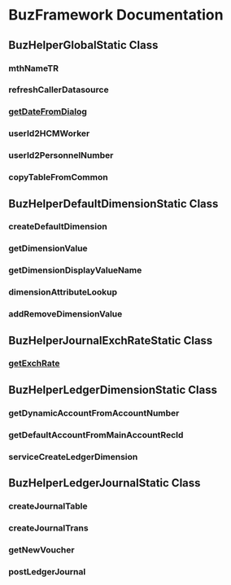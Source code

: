 # BuzFramework Documentation
## BuzHelperGlobalStatic Class
### mthNameTR
### refreshCallerDatasource
### [getDateFromDialog](https://github.com/BirlesikuzmanlarIT/BuzFrameworkXpp/wiki/getDateFromDialog)
### userId2HCMWorker
### userId2PersonnelNumber
### copyTableFromCommon

## BuzHelperDefaultDimensionStatic Class
### createDefaultDimension
### getDimensionValue
### getDimensionDisplayValueName
### dimensionAttributeLookup
### addRemoveDimensionValue

## BuzHelperJournalExchRateStatic Class
### [getExchRate](https://github.com/BirlesikuzmanlarIT/BuzFrameworkXpp/wiki/GetExchRate)

## BuzHelperLedgerDimensionStatic Class
### getDynamicAccountFromAccountNumber
### getDefaultAccountFromMainAccountRecId
### serviceCreateLedgerDimension

## BuzHelperLedgerJournalStatic Class
### createJournalTable
### createJournalTrans
### getNewVoucher
### postLedgerJournal
